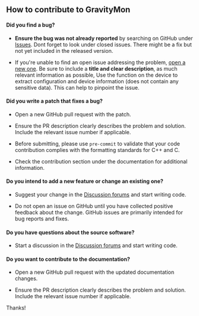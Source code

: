 ## How to contribute to GravityMon

#### **Did you find a bug?**

* **Ensure the bug was not already reported** by searching on GitHub under [Issues](https://github.com/mp-se/gravitymon/issues). Dont forget to look under closed issues. There might be a fix but not yet included in the released version.

* If you're unable to find an open issue addressing the problem, [open a new one](https://github.com/mp-se/gravitymon/issues/new). Be sure to include a **title and clear description**, as much relevant information as possible, Use the function on the device to extract configuration and device information (does not contain any sensitive data). This can help to pinpoint the issue. 

#### **Did you write a patch that fixes a bug?**

* Open a new GitHub pull request with the patch.

* Ensure the PR description clearly describes the problem and solution. Include the relevant issue number if applicable.

* Before submitting, please use `pre-commit` to validate that your code contribution complies with the formatting standards for C++ and C. 

* Check the contribution section under the documentation for additional information.

#### **Do you intend to add a new feature or change an existing one?**

* Suggest your change in the [Discussion forums](https://github.com/mp-se/gravitymon/discussions) and start writing code.

* Do not open an issue on GitHub until you have collected positive feedback about the change. GitHub issues are primarily intended for bug reports and fixes.

#### **Do you have questions about the source software?**

* Start a discussion in the [Discussion forums](https://github.com/mp-se/gravitymon/discussions) and start writing code.

#### **Do you want to contribute to the documentation?**

* Open a new GitHub pull request with the updated documentation changes.

* Ensure the PR description clearly describes the problem and solution. Include the relevant issue number if applicable.

Thanks! 
